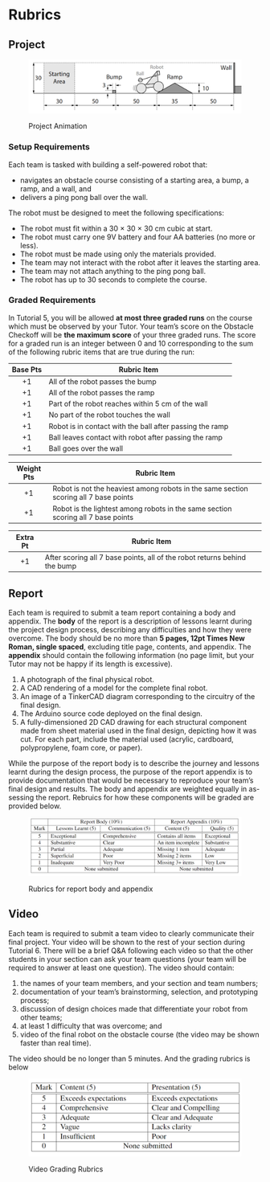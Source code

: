 # Rubrics

## Project

<figure><img src="../.gitbook/assets/project-animation.png" alt=""><figcaption><p>Project Animation</p></figcaption></figure>

### Setup Requirements

Each team is tasked with building a self-powered robot that:

* navigates an obstacle course consisting of a starting area, a bump, a ramp, and a wall, and
* delivers a ping pong ball over the wall.

The robot must be designed to meet the following specifications:

* The robot must fit within a 30 × 30 × 30 cm cubic at start.
* The robot must carry one 9V battery and four AA batteries (no more or less).
* The robot must be made using only the materials provided.
* The team may not interact with the robot after it leaves the starting area.
* The team may not attach anything to the ping pong ball.
* The robot has up to 30 seconds to complete the course.

### Graded Requirements

In Tutorial 5, you will be allowed **at most three graded runs** on the course which must be observed by your Tutor. Your team’s score on the Obstacle Checkoff will be **the maximum score** of your three graded runs. The score for a graded run is an integer between 0 and 10 corresponding to the sum of the following rubric items that are true during the run:

| Base Pts | Rubric Item                                              |
| :------: | -------------------------------------------------------- |
|    +1    | All of the robot passes the bump                         |
|    +1    | All of the robot passes the ramp                         |
|    +1    | Part of the robot reaches within 5 cm of the wall        |
|    +1    | No part of the robot touches the wall                    |
|    +1    | Robot is in contact with the ball after passing the ramp |
|    +1    | Ball leaves contact with robot after passing the ramp    |
|    +1    | Ball goes over the wall                                  |

| Weight Pts | Rubric Item                                                                          |
| :--------: | ------------------------------------------------------------------------------------ |
|     +1     | Robot is not the heaviest among robots in the same section scoring all 7 base points |
|     +1     | Robot is the lightest among robots in the same section scoring all 7 base points     |

| Extra Pt | Rubric Item                                                               |
| :------: | ------------------------------------------------------------------------- |
|    +1    | After scoring all 7 base points, all of the robot returns behind the bump |

## Report

Each team is required to submit a team report containing a body and appendix. The **body** of the report is a description of lessons learnt during the project design process, describing any difficulties and how they were overcome. The body should be no more than **5 pages, 12pt Times New Roman, single spaced**, excluding title page, contents, and appendix. The **appendix** should contain the following information (no page limit, but your Tutor may not be happy if its length is excessive).

1. A photograph of the final physical robot.
2. A CAD rendering of a model for the complete final robot.
3. An image of a TinkerCAD diagram corresponding to the circuitry of the final design.
4. The Arduino source code deployed on the final design.
5. A fully-dimensioned 2D CAD drawing for each structural component made from sheet material used in the final design, depicting how it was cut. For each part, include the material used (acrylic, cardboard, polypropylene, foam core, or paper).

While the purpose of the report body is to describe the journey and lessons learnt during the design process, the purpose of the report appendix is to provide documentation that would be necessary to reproduce your team’s final design and results. The body and appendix are weighted equally in as- sessing the report. Rebruics for how these components will be graded are provided below.

<figure><img src="../.gitbook/assets/rubrics-for-report-appendix.png" alt=""><figcaption><p>Rubrics for report body and appendix</p></figcaption></figure>

## Video

Each team is required to submit a team video to clearly communicate their final project. Your video will be shown to the rest of your section during Tutorial 6. There will be a brief Q\&A following each video so that the other students in your section can ask your team questions (your team will be required to answer at least one question). The video should contain:

1. the names of your team members, and your section and team numbers;
2. documentation of your team’s brainstorming, selection, and prototyping process;
3. discussion of design choices made that differentiate your robot from other teams;
4. at least 1 difficulty that was overcome; and
5. video of the final robot on the obstacle course (the video may be shown faster than real time).

The video should be no longer than 5 minutes. And the grading rubrics is below

<figure><img src="../.gitbook/assets/video-grading-rubrics.png" alt=""><figcaption><p>Video Grading Rubrics</p></figcaption></figure>
